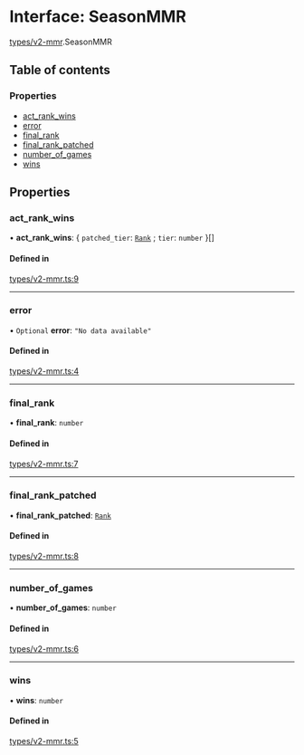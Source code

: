# Interface: SeasonMMR

[types/v2-mmr](../modules/types_v2_mmr.md).SeasonMMR

## Table of contents

### Properties

- [act\_rank\_wins](types_v2_mmr.SeasonMMR.md#act_rank_wins)
- [error](types_v2_mmr.SeasonMMR.md#error)
- [final\_rank](types_v2_mmr.SeasonMMR.md#final_rank)
- [final\_rank\_patched](types_v2_mmr.SeasonMMR.md#final_rank_patched)
- [number\_of\_games](types_v2_mmr.SeasonMMR.md#number_of_games)
- [wins](types_v2_mmr.SeasonMMR.md#wins)

## Properties

### act\_rank\_wins

• **act\_rank\_wins**: { `patched_tier`: [`Rank`](../modules/types_general.md#rank) ; `tier`: `number`  }[]

#### Defined in

[types/v2-mmr.ts:9](https://github.com/jameslinimk/unofficial-valorant-api/blob/1def087/package/src/types/v2-mmr.ts#L9)

___

### error

• `Optional` **error**: ``"No data available"``

#### Defined in

[types/v2-mmr.ts:4](https://github.com/jameslinimk/unofficial-valorant-api/blob/1def087/package/src/types/v2-mmr.ts#L4)

___

### final\_rank

• **final\_rank**: `number`

#### Defined in

[types/v2-mmr.ts:7](https://github.com/jameslinimk/unofficial-valorant-api/blob/1def087/package/src/types/v2-mmr.ts#L7)

___

### final\_rank\_patched

• **final\_rank\_patched**: [`Rank`](../modules/types_general.md#rank)

#### Defined in

[types/v2-mmr.ts:8](https://github.com/jameslinimk/unofficial-valorant-api/blob/1def087/package/src/types/v2-mmr.ts#L8)

___

### number\_of\_games

• **number\_of\_games**: `number`

#### Defined in

[types/v2-mmr.ts:6](https://github.com/jameslinimk/unofficial-valorant-api/blob/1def087/package/src/types/v2-mmr.ts#L6)

___

### wins

• **wins**: `number`

#### Defined in

[types/v2-mmr.ts:5](https://github.com/jameslinimk/unofficial-valorant-api/blob/1def087/package/src/types/v2-mmr.ts#L5)
